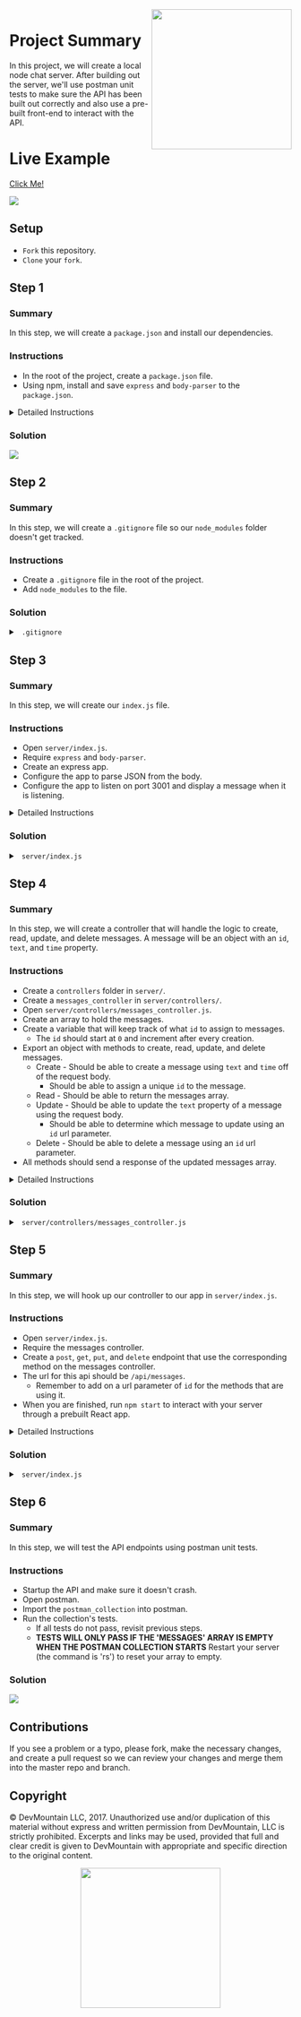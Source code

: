<img src="https://s3.amazonaws.com/devmountain/readme-logo.png" width="250" align="right">

# Project Summary

In this project, we will create a local node chat server. After building out the server, we'll use postman unit tests to make sure the API has been built out correctly and also use a pre-built front-end to interact with the API.

# Live Example

<a href="http://104.131.99.159:10007/">Click Me!</a>

<img src="https://github.com/DevMountain/node-1-afternoon/blob/solution/readme-assets/1.png" />

## Setup

* `Fork` this repository.
* `Clone` your `fork`.

## Step 1

### Summary

In this step, we will create a `package.json` and install our dependencies.

### Instructions

* In the root of the project, create a `package.json` file.
* Using npm, install and save `express` and `body-parser` to the `package.json`.

<details>

<summary> Detailed Instructions </summary>

<br />

Using `npm` we can quickly create a `package.json` file. In your terminal, when in the root of the project, run `npm init -y`. The `-y` flag will create a `package.json` file with all the default values. It's that simple. Now we can use `npm` to install packages and save them to the `package.json` file using the `--save` flag. Run `npm install --save express body-parser` to install and save both packages.

</details>

### Solution

<img src="https://github.com/DevMountain/node-1-afternoon/blob/solution/readme-assets/1g.gif" />

## Step 2

### Summary

In this step, we will create a `.gitignore` file so our `node_modules` folder doesn't get tracked.

### Instructions

* Create a `.gitignore` file in the root of the project.
* Add `node_modules` to the file.

### Solution

<details>

<summary> <code> .gitignore </code> </summary>

```
node_modules
```

</details>

## Step 3

### Summary

In this step, we will create our `index.js` file.

### Instructions

* Open `server/index.js`.
* Require `express` and `body-parser`.
* Create an express app.
* Configure the app to parse JSON from the body.
* Configure the app to listen on port 3001 and display a message when it is listening.

<details>

<summary> Detailed Instructions </summary>

<br />

To begin let's open `server/index.js` and require the packages our server will need. Express is a minimalist web framework for Node that will allow us to spin up a server in no-time. We can create an express application by requiring it and saving `express()` to a variable. Let's create a variable called `app` that equals `express()`.

```js
const express = require('express');
const bodyParser = require('body-parser');

const app = express();
```

We now have a full express application stored in `app`. If you were to console log app you would see it's a large object with many methods we can make use of. One of them we'll use is called `listen`. This will allow us to say what port the server should listen on. Let's have our server listen on port `3001`.

```js
const express = require('express');
const bodyParser = require('body-parser');

const app = express();

const port = 3001;
app.listen( port, () => { console.log(`Server listening on port ${port}`); } );
```

Why did you use a port variable? This variable is not required. However, say for some reason you needed to change the port, you now only have to change it in one place instead of two.

We now have an express server listening for requests on port 3001 and when we start up the server we'll see the console log of `Server listening on port 3001`.

</details>

### Solution

<details>

<summary> <code> server/index.js </code> </summary>

```js
const express = require('express');
const bodyParser = require('body-parser');

const app = express();

app.use( bodyParser.json() );

const port = 3001;
app.listen( port, () => { console.log(`Server listening on port ${port}.`); } );
```

</details>

## Step 4

### Summary

In this step, we will create a controller that will handle the logic to create, read, update, and delete messages. A message will be an object with an `id`, `text`, and `time` property.

### Instructions

* Create a `controllers` folder in `server/`.
* Create a `messages_controller` in `server/controllers/`.
* Open `server/controllers/messages_controller.js`.
* Create an array to hold the messages.
* Create a variable that will keep track of what `id` to assign to messages.
  * The `id` should start at `0` and increment after every creation.
* Export an object with methods to create, read, update, and delete messages.
  * Create - Should be able to create a message using `text` and `time` off of the request body.
    * Should be able to assign a unique `id` to the message.
  * Read - Should be able to return the messages array.
  * Update - Should be able to update the `text` property of a message using the request body.
    * Should be able to determine which message to update using an `id` url parameter.
  * Delete - Should be able to delete a message using an `id` url parameter.
* All methods should send a response of the updated messages array.

<details>

<summary> Detailed Instructions </summary>

<br />

Now that we have a server listening for requests, let's create a controller that will execute logic when certain requests come in. Create a controllers folder in `server/` and a `messages_controller.js` file in `server/controllers`. Inside that file let's create an array that will keep track of all the messages. We'll also need a variable that will keep track of what ID to assign to new messages to keep them unique. Let's create an `id` variable that is equal to `0`.

```js
let messages = [];
let id = 0;
```

Now let's use `module.exports` to export an object. We'll put all our methods on this object. We are using `module.exports` so that we can import the controller into `index.js` to setup routes. I'll go into more detail when that time comes. For now, let's make a `create`, `read`, `update`, and `delete` method. Each method should be a function that has two parameters, one called `req` and one called `res`.

```js
let messages = [];
let id = 0;

module.exports = {
  create: ( req, res ) => {

  },
  read: ( req, res ) => {

  },
  update: ( req, res ) => {

  },
  delete: ( req, res ) => {

  }
}
```

The `create` method should create a new message object using `text` and `time` from the request body and also the global `id` variable. It should then push this new message object into the `messages` array. After a new message object is created, `id` should be incremented by one so that the previous `id` won't be used on any other future messages. This will effectively keep the `id` unique for every message. We'll then want to send the updated `messages` array.

```js
create: ( req, res ) => {
  const { text, time } = req.body;
  messages.push({ id, text, time });
  id++;
  res.status(200).send( messages );
}
```

The `read` method should return the entire messages array.

```js
read: ( req, res ) => {
  res.status(200).send( messages );
}
```

The `update` method should update the `text` property of a message using the `text` value from the request body. It should also determine which message to update based on the value of `id` from the request url parameters. We can use `.findIndex` to get the index where the `id`s match. We can then get the object using the index and update the object. Then we can return the updated `messages` array.

```js
update: ( req, res ) => {
  const { text } = req.body;
  const updateID = req.params.id;
  const messageIndex = messages.findIndex( message => message.id == updateID );
  let message = messages[ messageIndex ];

  messages[ messageIndex ] = {
    id: message.id,
    text: text || message.text,
    time: message.time
  };

  res.status(200).send( messages );
}
```

The `delete` method should delete a message using the value of `id` from the request url parameters. We can use `.findIndex` again with the `id` to get the `index` of the message object and then use `.splice` to remove it from the `messages` array. We'll then want to send the updated `messages` array.

```js
delete: ( req, res ) => {
  const deleteID = req.params.id;
  messageIndex = messages.findIndex( message => message.id == deleteID );
  messages.splice(messageIndex, 1);
  res.status(200).send( messages );
}
```

We now have all the logic we need to `create`, `read`, `update`, and `delete` messages. Now we can import our controller into `index.js` and create routes that will execute the logic.

</details>

### Solution

<details>

<summary> <code> server/controllers/messages_controller.js </code> </summary>

```js
let messages = [];
let id = 0;

module.exports = {
  create: ( req, res ) => {
    const { text, time } = req.body;
    messages.push({ id, text, time });
    id++;
    res.status(200).send( messages );
  },

  read: ( req, res ) => {
    res.status(200).send( messages );
  },

  update: ( req, res ) => {
    const { text } = req.body;
    const updateID = req.params.id;
    const messageIndex = messages.findIndex( message => message.id == updateID );
    let message = messages[ messageIndex ];

    messages[ messageIndex ] = {
      id: message.id,
      text: text || message.text,
      time: message.time
    };

    res.status(200).send( messages );
  },

  delete: ( req, res ) => {
    const deleteID = req.params.id;
    messageIndex = messages.findIndex( message => message.id == deleteID );
    messages.splice(messageIndex, 1);
    res.status(200).send( messages );
  }
};
```

</details>

## Step 5

### Summary

In this step, we will hook up our controller to our app in `server/index.js`.

### Instructions

* Open `server/index.js`.
* Require the messages controller.
* Create a `post`, `get`, `put`, and `delete` endpoint that use the corresponding method on the messages controller.
* The url for this api should be `/api/messages`.
  * Remember to add on a url parameter of `id` for the methods that are using it.
* When you are finished, run `npm start` to interact with your server through a prebuilt React app.

<details>

<summary> Detailed Instructions </summary>

<br />

Let's begin by opening `server/index.js`. Since we used `module.exports` in our `server/controllers/messages_controller.js` we can require it in our `index.js`. The entire `index.js` will have access to all the methods we put on the object ( `create`, `read`, `update`, and `delete` ).

```js
const mc = require('./controllers/messages_controller');
```

We can then use the built-in methods `express` gives us to create endpoints. We'll use `post` for `create`; `get` for `read`; `put` for `update`; and `delete` for `delete`. We'll also make a `messagesBaseUrl` variable so that if the URL ever changes we won't have to update in four different places. The `messagesBaseUrl` should equal `/api/messages`.

```js
const messagesBaseUrl = "/api/messages";
app.post( messagesBaseUrl, mc.create );
app.get( messagesBaseUrl, mc.read );
app.put( messagesBaseUrl, mc.update );
app.delete( messagesBaseUrl, mc.delete );
```

For the `put` and `delete` endpoints, we need to add on a url parameter of `id`. A url parameter can be defined by adding `:variableName` when making the URL for an endpoint.

```js
const messagesBaseUrl = "/api/messages";
app.post( messagesBaseUrl, mc.create );
app.get( messagesBaseUrl, mc.read );
app.put( `${messagesBaseUrl}/:id`, mc.update );
app.delete( `${messagesBaseUrl}/:id`, mc.delete );
```

Now when a `get` request is sent to `http://localhost:3001` our `read` function will be executed in our `messages_controller`. Which will then send a response of the messages array. Here is a map of what happens when certain requests come through:

* http://localhost:3001 ( POST ) - `create` from `messages_controller` executes - responds with `messages` array.
* http://localhost:3001 ( GET ) - `read` from `messages_controller` executes - responds with `messages` array.
* http://localhost:3001 ( PUT ) - `update` from `messages_controller` executes - responds with `messages` array.
* http://localhost:3001 ( DELETE ) - `delete` from `messages_controller` executes - responds with `messages` array.

</details>

### Solution

<details>

<summary> <code> server/index.js </code> </summary>

```js
const express = require('express');
const bodyParser = require('body-parser');
const mc = require('./controllers/messages_controller');

const app = express();

app.use( bodyParser.json() );

const messagesBaseUrl = "/api/messages";
app.post( messagesBaseUrl, mc.create );
app.get( messagesBaseUrl, mc.read );
app.put( `${messagesBaseUrl}/:id`, mc.update );
app.delete( `${messagesBaseUrl}/:id`, mc.delete );

const port = 3001;
app.listen( port, () => { console.log(`Server listening on port ${port}.`); } );
```

<img src="https://github.com/DevMountain/node-1-afternoon/blob/solution/readme-assets/2g.gif" />
</details>

## Step 6

### Summary

In this step, we will test the API endpoints using postman unit tests.

### Instructions

* Startup the API and make sure it doesn't crash.
* Open postman.
* Import the `postman_collection` into postman.
* Run the collection's tests.
  * If all tests do not pass, revisit previous steps.
  * **TESTS WILL ONLY PASS IF THE 'MESSAGES' ARRAY IS EMPTY WHEN THE POSTMAN COLLECTION STARTS** Restart your server (the command is 'rs') to reset your array to empty.

### Solution

<img src="https://github.com/DevMountain/node-1-afternoon/blob/solution/readme-assets/2.png" />

## Contributions

If you see a problem or a typo, please fork, make the necessary changes, and create a pull request so we can review your changes and merge them into the master repo and branch.

## Copyright

© DevMountain LLC, 2017. Unauthorized use and/or duplication of this material without express and written permission from DevMountain, LLC is strictly prohibited. Excerpts and links may be used, provided that full and clear credit is given to DevMountain with appropriate and specific direction to the original content.

<p align="center">
<img src="https://s3.amazonaws.com/devmountain/readme-logo.png" width="250">
</p>

